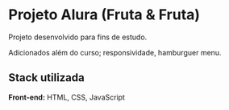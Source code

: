 # Projeto Alura (Fruta & Fruta)

Projeto desenvolvido para fins de estudo.

Adicionados além do curso; responsividade, hamburguer menu.

## Stack utilizada

**Front-end:** HTML, CSS, JavaScript

